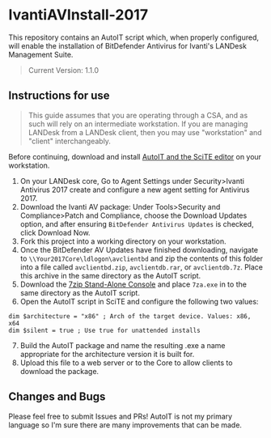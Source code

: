 # IvantiAVInstall-2017
This repository contains an AutoIT script which, when properly configured, will enable the installation of BitDefender Antivirus for Ivanti's LANDesk Management Suite.

> Current Version: 1.1.0

## Instructions for use

> This guide assumes that you are operating through a CSA, and as such will rely on an intermediate workstation. If you are managing LANDesk from a LANDesk client, then you may use "workstation" and "client" interchangeably.

Before continuing, download and install [AutoIT and the SciTE editor](https://www.autoitscript.com/site/autoit/downloads/) on your workstation.

1. On your LANDesk core, Go to Agent Settings under Security>Ivanti Antivirus 2017 create and configure a new agent setting for Antivirus 2017.
2. Download the Ivanti AV package: Under Tools>Security and Compliance>Patch and Compliance, choose the Download Updates option, and after ensuring `BitDefender Antivirus Updates` is checked, click Download Now.
3. Fork this project into a working directory on your workstation.
4. Once the BitDefender AV Updates have finished downloading, navigate to `\\Your2017Core\ldlogon\avclientbd` and zip the contents of this folder into a file called `avclientbd.zip`, `avclientdb.rar`, or `avclientdb.7z`. Place this archive in the same directory as the AutoIT script.
5. Download the [7zip Stand-Alone Console](https://www.7-zip.org/download.html) and place `7za.exe` in to the same directory as the AutoIT script.
6. Open the AutoIT script in SciTE and configure the following two values:
```AutoIT
dim $architecture = "x86" ; Arch of the target device. Values: x86, x64
dim $silent = true ; Use true for unattended installs
```  
7. Build the AutoIT package and name the resulting .exe a name appropriate for the architecture version it is built for.
8. Upload this file to a web server or to the Core to allow clients to download the package.

## Changes and Bugs
Please feel free to submit Issues and PRs! AutoIT is not my primary language so I'm sure there are many improvements that can be made.
